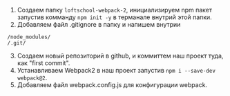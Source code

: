 


1. Создаем папку `loftschool-webpack-2`, инициализируем npm пакет запустив комманду `npm init -y` в терманале внутрий этой папки. 
2. Добавляем файл .gitignore в папку и напишем внутрии 
```
/node_modules/
/.git/
```
3. Создаем новый репозиторий в github, и коммиттем наш проект туда, как "first commit".
4. Устанавливаем Webpack2 в наш проект запустив `npm i --save-dev webpack@2`.
5. Добавляем файл webpack.config.js для конфигурации webpack.